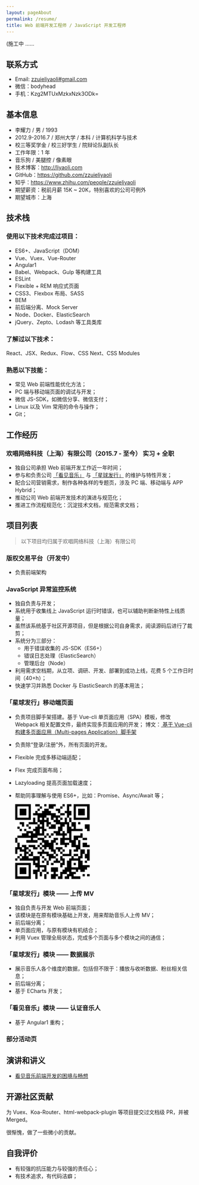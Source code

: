 ```yaml
---
layout: pageAbout
permalink: /resume/
title: Web 前端开发工程师 / JavaScript 开发工程师 
---
```


(施工中 ……

## 联系方式

- Email: <a href="mailto:zzuieliyaoli@gmail.com">zzuieliyaoli#gmail.com</a>
- 微信：bodyhead
- 手机：Kzg2MTUxMzkxNzk3ODk=

## 基本信息

- 李耀力 / 男 / 1993
- 2012.9-2016.7 / 郑州大学 / 本科 / 计算机科学与技术
- 校三等奖学金 / 校三好学生 / 院辩论队副队长
- 工作年限：1 年
- 音乐狗 / 美腿控 / 像素眼
- 技术博客：<a href="http://liyaoli.com" target="_blank">http://liyaoli.com</a>
- GitHub：<a href="https://github.com/zzuieliyaoli" target="_blank">https://github.com/zzuieliyaoli</a>
- 知乎：<a href="https://www.zhihu.com/people/zzuieliyaoli" target="_blank">https://www.zhihu.com/people/zzuieliyaoli</a> 
- 期望薪资：税前月薪 15K ~ 20K，特别喜欢的公司可例外
- 期望城市：上海

## 技术栈

### 使用以下技术完成过项目：

- ES6+、JavaScript（DOM）
- Vue、Vuex、Vue-Router
- Angular1
- Babel、Webpack、Gulp 等构建工具
- ESLint
- Flexible + REM 响应式页面
- CSS3、Flexbox 布局、SASS
- BEM
- 前后端分离、Mock Server
- Node、Docker、ElasticSearch
- jQuery、Zepto、Lodash 等工具类库

### 了解过以下技术：

React、JSX、Redux、Flow、CSS Next、CSS Modules

### 熟悉以下技能：

- 常见 Web 前端性能优化方法；
- PC 端与移动端页面的调试与开发；
- 微信 JS-SDK，如微信分享、微信支付；
- Linux 以及 Vim 常用的命令与操作；
- Git；

## 工作经历

### 欢唱网络科技（上海）有限公司（2015.7 - 至今） 实习 + 全职

- 独自公司承担 Web 前端开发工作近一年时间；
- 参与和负责公司 <a href="https://www.kanjian.com" target="_blank">「看见音乐」</a> 与
 <a href="https://star.kanjian.com" target="_blank">「星球发行」</a> 的维护与特性开发；
- 配合公司营销需求，制作各种各样的专题页，涉及 PC 端、移动端与 APP Hybrid；
- 推动公司 Web 前端开发技术的演进与规范化；
- 推进工作流程规范化：沉淀技术文档，规范需求文档；

## 项目列表

> 以下项目均归属于欢唱网络科技（上海）有限公司

### 版权交易平台（开发中）

- 负责前端架构

### JavaScript 异常监控系统

- 独自负责与开发；
- 系统用于收集线上 JavaScript 运行时错误，也可以辅助判断新特性上线质量；
- 虽然该系统基于社区开源项目，但是根据公司自身需求，阅读源码后进行了裁剪；
- 系统分为三部分：
  - 用于错误收集的 JS-SDK（ES6+）
  - 错误日志处理（ElasticSearch）
  - 管理后台（Node）
- 利用需求空档期，从立项、调研、开发、部署到成功上线，花费 5 个工作日时间（40+h）；
- 快速学习并熟悉 Docker 与 ElasticSearch 的基本用法；

### 「星球发行」移动端页面

- 负责项目脚手架搭建。基于 Vue-cli 单页面应用（SPA）模板，修改 Webpack 相关配置文件，最终实现多页面应用的开发；
博文：<a href="/2017-05-06/vue-multi-pages-application-boilerplate-modified-by-vue-cli.html" target="_blank">
基于 Vue-cli 构建多页面应用（Multi-pages Application）脚手架</a>  
- 负责除“登录/注册”外，所有页面的开发。
- Flexible 完成多移动端适配；
- Flex 完成页面布局；
- Lazyloading 提高页面加载速度；
- 帮助同事理解与使用 ES6+，比如：Promise、Async/Await 等；

  ![星球发行移动端页面](/images/resume/star-mobile.png)

### 「星球发行」模块 —— 上传 MV

- 独自负责与开发 Web 前端页面；
- 该模块是在原有模块基础上开发，用来帮助音乐人上传 MV；
- 前后端分离；
- 单页面应用，与原有模块有机结合；
- 利用 Vuex 管理全局状态，完成多个页面与多个模块之间的通信；

### 「星球发行」模块 —— 数据展示

- 展示音乐人各个维度的数据，包括但不限于：播放与收听数据、粉丝相关信息；
- 前后端分离；
- 基于 ECharts 开发；

### 「看见音乐」模块 —— 认证音乐人

- 基于 Angular1 重构；

### 部分活动页

## 演讲和讲义

- <a href="/sliders/Architecture.html" target="_blank">看见音乐前端开发的困境与畅想</a>  

## 开源社区贡献

为 Vuex、Koa-Router、html-webpack-plugin 等项目提交过文档级 PR，并被 Merged。

很惭愧，做了一些微小的贡献。

## 自我评价

- 有较强的抗压能力与较强的责任心；
- 有技术追求，有代码洁癖；
